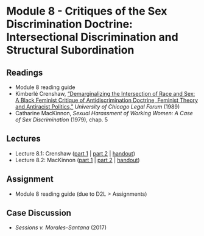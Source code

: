 # Module 8 - Critiques of the Sex Discrimination Doctrine: Intersectional Discrimination and Structural Subordination

## Readings

- Module 8 reading guide
- Kimberlé Crenshaw, [“Demarginalizing the Intersection of Race and Sex: A Black Feminist Critique of Antidiscrimination Doctrine, Feminist Theory and Antiracist Politics,”](https://chicagounbound.uchicago.edu/cgi/viewcontent.cgi?article=1052&context=uclf) *University of Chicago Legal Forum* (1989)
- Catharine MacKinnon, *Sexual Harassment of Working Women: A Case of Sex Discrimination* (1979), chap. 5

## Lectures

- Lecture 8.1: Crenshaw ([part 1](https://youtu.be/1hI8Y5Ws_AI) \| [part 2](https://youtu.be/MgdizBtUxzI) \| [handout](https://github.com/dingherself/phil-324/blob/main/handouts/08-crenshaw.md))
- Lecture 8.2: MacKinnon ([part 1](https://youtu.be/oAaxzeV0MZg) \| [part 2](https://youtu.be/nJ97Rnfu-ng) \| [handout](https://github.com/dingherself/phil-324/blob/main/handouts/08-mackinnon.md))

## Assignment

- Module 8 reading guide (due to D2L > Assignments)

## Case Discussion

- *Sessions v. Morales-Santana* (2017)